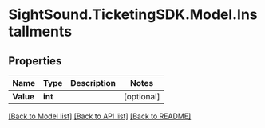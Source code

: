 # SightSound.TicketingSDK.Model.Installments

## Properties

Name | Type | Description | Notes
------------ | ------------- | ------------- | -------------
**Value** | **int** |  | [optional] 

[[Back to Model list]](../README.md#documentation-for-models) [[Back to API list]](../README.md#documentation-for-api-endpoints) [[Back to README]](../README.md)

